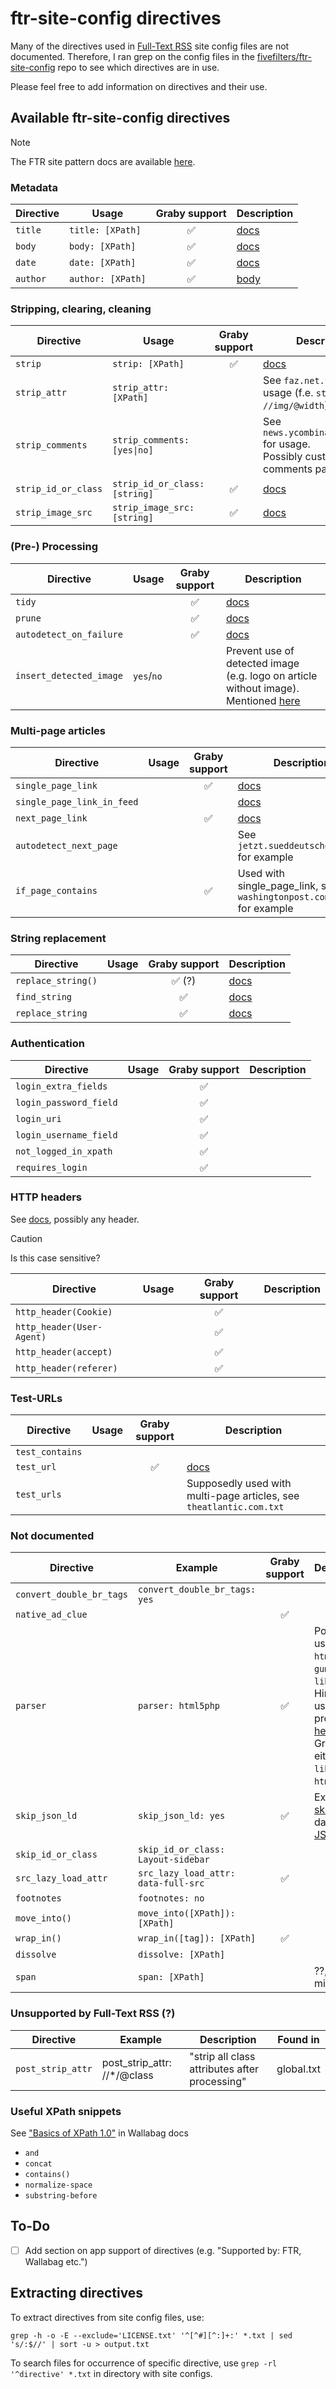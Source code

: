 # ftr-site-config directives
Many of the directives used in [Full-Text RSS](https://help.fivefilters.org/full-text-rss) site config files are not documented. Therefore, I ran grep on the config files in the [fivefilters/ftr-site-config](https://github.com/fivefilters/ftr-site-config) repo to see which directives are in use.

Please feel free to add information on directives and their use.

## Available ftr-site-config directives
> [!NOTE]
> The FTR site pattern docs are available [here](https://help.fivefilters.org/full-text-rss/site-patterns.html#pattern-format).

### Metadata
| Directive | Usage             | Graby support | Description |
|-----------|-------------------|:-------------:|-------------|
| `title`   | `title: [XPath]`  | &#9989;       | [docs](https://help.fivefilters.org/full-text-rss/site-patterns.html#title-xpath)  |
| `body`    | `body: [XPath]`   | &#9989;       | [docs](https://help.fivefilters.org/full-text-rss/site-patterns.html#body-xpath)   |
| `date`    | `date: [XPath]`   | &#9989;       | [docs](https://help.fivefilters.org/full-text-rss/site-patterns.html#date-xpath)   |
| `author`  | `author: [XPath]` | &#9989;       | [body](https://help.fivefilters.org/full-text-rss/site-patterns.html#author-xpath) |

### Stripping, clearing, cleaning
| Directive           | Usage                 | Graby support | Description  |
|---------------------|-----------------------|:-------------:|--------------|
| `strip`             | `strip: [XPath]`      | &#9989;       | [docs](https://help.fivefilters.org/full-text-rss/site-patterns.html#strip-xpath) |
| `strip_attr`        | `strip_attr: [XPath]` |               | See `faz.net.txt` for usage (f.e. `strip_attr: //img/@width`)  |
| `strip_comments`    | `strip_comments: [yes\|no]` |         | See `news.ycombinator.com.txt` for usage.<br> Possibly custom per-site comments parser? |
| `strip_id_or_class` | `strip_id_or_class: [string]` | &#9989; | [docs](https://help.fivefilters.org/full-text-rss/site-patterns.html#strip-id-or-class-string) |
| `strip_image_src`   | `strip_image_src: [string]` | &#9989; | [docs](https://help.fivefilters.org/full-text-rss/site-patterns.html#strip-image-src-string)   |

### (Pre-) Processing
| Directive               | Usage      | Graby support | Description |
|-------------------------|------------|:-------------:|-------------|
| `tidy`                  |            | &#9989;       | [docs](https://help.fivefilters.org/full-text-rss/site-patterns.html#tidy-yes-no)  |
| `prune`                 |            | &#9989;       | [docs](https://help.fivefilters.org/full-text-rss/site-patterns.html#prune-yes-no-default-yes) |
| `autodetect_on_failure` |            | &#9989;       | [docs](https://help.fivefilters.org/full-text-rss/site-patterns.html#autodetect-on-failure-yes-no-default-yes) |
| `insert_detected_image` | `yes`/`no` |               | Prevent use of detected image (e.g. logo on article without image). Mentioned [here](https://github.com/fivefilters/ftr-site-config/pull/1251#issuecomment-1817654995) |

### Multi-page articles
| Directive                   | Usage     | Graby support | Description |
|-----------------------------|-----------|:-------------:|-------------|
| `single_page_link`          |           | &#9989;       | [docs](https://help.fivefilters.org/full-text-rss/site-patterns.html#single-page-link-xpath)  |
| `single_page_link_in_feed`  |           |               | [docs](https://help.fivefilters.org/full-text-rss/site-patterns.html#single-page-link-in-feed-xpath)  |
| `next_page_link`            |           | &#9989;       | [docs](https://help.fivefilters.org/full-text-rss/site-patterns.html#next-page-link-xpath)  |
| `autodetect_next_page`      |           |               | See `jetzt.sueddeutsche.de.txt` for example |
| `if_page_contains`          |           | &#9989;       | Used with single_page_link, see `washingtonpost.com.txt` for example  |

### String replacement
| Directive             | Usage    | Graby support | Description |
|-----------------------|----------|:-------------:|-------------|
| `replace_string()`    |          | &#9989; (?)   | [docs](https://help.fivefilters.org/full-text-rss/site-patterns.html#replace-string-string-to-find-replacement-string) |
| `find_string  `       |          | &#9989;       | [docs](https://help.fivefilters.org/full-text-rss/site-patterns.html#replace-string-string-to-find-replacement-string) |
| `replace_string  `    |          | &#9989;       | [docs](https://help.fivefilters.org/full-text-rss/site-patterns.html#replace-string-string-to-find-replacement-string) |

### Authentication
| Directive               | Usage    | Graby support | Description |
|-------------------------|----------|:-------------:|-------------|
| `login_extra_fields`    |          | &#9989;       |             |
| `login_password_field`  |          | &#9989;       |             |
| `login_uri`             |          | &#9989;       |             |
| `login_username_field`  |          | &#9989;       |             |
| `not_logged_in_xpath`   |          | &#9989;       |             |
| `requires_login`        |          | &#9989;       |             |

### HTTP headers
See [docs](https://help.fivefilters.org/full-text-rss/site-patterns.html#http-header-header-name-header-value), possibly any header.

> [!CAUTION]
> Is this case sensitive?

| Directive                 | Usage    | Graby support | Description |
|---------------------------|----------|:-------------:|-------------|
| `http_header(Cookie)`     |          | &#9989;       |             |
| `http_header(User-Agent)` |          | &#9989;       |             |
| `http_header(accept)`     |          | &#9989;       |             |
| `http_header(referer)`    |          | &#9989;       |             |

### Test-URLs
| Directive               | Usage    | Graby support | Description |
|-------------------------|----------|:-------------:|-------------|
| `test_contains`         |          |               |             |
| `test_url`              |          | &#9989;       | [docs](https://help.fivefilters.org/full-text-rss/site-patterns.html#test-url-string)  |
| `test_urls`             |          |               | Supposedly used with multi-page articles, see `theatlantic.com.txt`  |

### Not documented
| Directive                 | Example                     | Graby support | Description                       | Found in          |
|---------------------------|-----------------------------|:-------------:|-----------------------------------|-------------------|
| `convert_double_br_tags`  | `convert_double_br_tags: yes` |             |                                   | scilogs.de.txt    |
| `native_ad_clue`          |                             | &#9989;       |                                   | buzzfeed.com.txt  |
| `parser`                  | `parser: html5php`          | &#9989;       | Possibly used with `html5php`, `gumbo`, `libxml`. <br> Hint on usage provided [here](https://help.fivefilters.org/full-text-rss/site-patterns.html#tidy-yes-no).<br> Graby [uses](https://github.com/j0k3r/graby/blob/master/src/SiteConfig/SiteConfig.php#L142) either `libxml` or `html5lib`.                                  | nymag.com.txt     |
| `skip_json_ld`            | `skip_json_ld: yes`         | &#9989;       | Explicitly [skip](https://github.com/j0k3r/graby/blob/master/src/SiteConfig/SiteConfig.php#L197) getting data from [JSON-LD](https://en.wikipedia.org/wiki/JSON-LD). | spiegel.de.txt    |
| `skip_id_or_class`        | `skip_id_or_class: Layout-sidebar`  |       |                                   | github.com.txt    |
| `src_lazy_load_attr`      | `src_lazy_load_attr: data-full-src` | &#9989; |                                 | slate.fr.txt      |
| `footnotes`               | `footnotes: no`             |               |                                   | jetzt.sueddeutsche.de.txt |
| `move_into()`             | `move_into([XPath]): [XPath]` |             |                                   | smithsonianmag.com.txt  |
| `wrap_in()`               | `wrap_in([tag]): [XPath]`   | &#9989;       |                                   | smithsonianmag.com.txt  |
| `dissolve`                | `dissolve: [XPath]`         |               |                                   | bbc.com.txt       |
| `span`                    | `span: [XPath]`             |               |??, possibly mistake?              | cloud.google.com.txt  |

### Unsupported by Full-Text RSS (?)
| Directive         | Example                     | Description                       | Found in          |
|-------------------|-----------------------------|-----------------------------------|-------------------|
| `post_strip_attr` | post_strip_attr: //*/@class | "strip all class attributes after processing"  | global.txt |

### Useful XPath snippets
See ["Basics of XPath 1.0"](https://doc.wallabag.org/en/user/errors_during_fetching) in Wallabag docs
- `and`
- `concat`
- `contains()`
- `normalize-space`
- `substring-before`

## To-Do
- [ ] Add section on app support of directives (e.g. "Supported by: FTR, Wallabag etc.")

## Extracting directives
To extract directives from site config files, use:
```
grep -h -o -E --exclude='LICENSE.txt' '^[^#][^:]+:' *.txt | sed 's/:$//' | sort -u > output.txt
```

To search files for occurrence of specific directive, use `grep -rl '^directive' *.txt` in directory with site configs.
